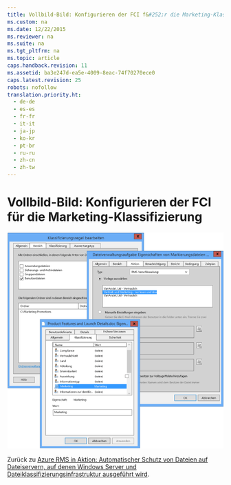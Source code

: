 ```yaml
---
title: Vollbild-Bild: Konfigurieren der FCI f&#252;r die Marketing-Klassifizierung
ms.custom: na
ms.date: 12/22/2015
ms.reviewer: na
ms.suite: na
ms.tgt_pltfrm: na
ms.topic: article
caps.handback.revision: 11
ms.assetid: ba3e247d-ea5e-4009-8eac-74f70270ece0
caps.latest.revision: 25
robots: nofollow
translation.priority.ht: 
  - de-de
  - es-es
  - fr-fr
  - it-it
  - ja-jp
  - ko-kr
  - pt-br
  - ru-ru
  - zh-cn
  - zh-tw
---
```

# Vollbild-Bild: Konfigurieren der FCI f&#252;r die Marketing-Klassifizierung
![Konfigurieren des Dateiservers für FCI](../../ems/AADRightsMgmt/media/AzRMS_ExampleFCI_Configuration.png "AzRMS_ExampleFCI_Configuration")

Zurück zu [Azure RMS in Aktion: Automatischer Schutz von Dateien auf Dateiservern, auf denen Windows Server und Dateiklassifizierungsinfrastruktur ausgeführt wird](http://technet.microsoft.com/library/jj585026.aspx#BKMK_Example_FCI).


